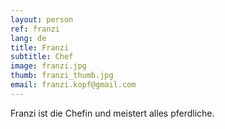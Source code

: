 ```yaml
---
layout: person
ref: franzi
lang: de
title: Franzi
subtitle: Chef
image: franzi.jpg
thumb: franzi_thumb.jpg
email: franzi.kopf@gmail.com
---
```


Franzi ist die Chefin und meistert alles pferdliche.
